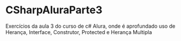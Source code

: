 # CSharpAluraParte3
Exercícios da aula 3 do curso de c# Alura, onde é aprofundado uso de Herança, Interface, Construtor, Protected e Herança Multipla
